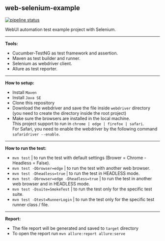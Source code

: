 ## web-selenium-example

<a href="https://gitlab.com/lynix28/web-selenium-example/-/pipelines"><img alt="pipeline status" src="https://gitlab.com/lynix28/web-selenium-example/badges/master/pipeline.svg" /></a>

WebUI automation test example project with Selenium.

---

<b>Tools:</b>

- Cucumber-TestNG as test framework and assertion.
- Maven as test builder and runner.
- Selenium as webdriver client.
- Allure as test reporter.

---

<b>How to setup:</b>

- Install `Maven`
- Install `Java SE`
- Clone this repository
- Download the webdriver and save the file inside `webdriver` directory (you need to create the directory inside the root project)
- Make sure the browsers are installed in the local machine. \
This project support to run in `chrome | edge | firefox | safari`. \
For Safari, you need to enable the webdriver by the following command `safaridriver --enable`.


---

<b>How to run the test:</b>

<!-- - For all tests -->

   - `mvn test` | to run the test with default settings (Brower = Chrome - Headless = False).
   - `mvn test -Dbrowser=edge` | to run the test with another web browser.
   - `mvn test -Dheadless=true` | to run the test in HEADLESS mode.
   - `mvn test -Dbrowser=edge -Dheadless=true` | to run the test in another web browser and in HEADLESS mode.
   - `mvn test -Dsuite=SmokeTest` | to run the test only for the specific test suite.
   - `mvn test -Dtest=RunnerLogin` | to run the test only for the specific test runner class / file.

<!-- - For specific feature using tags

   - `` -->

---

<b>Report:</b>

- The file report will be generated and saved to `target` directory
- To open the report run `mvn allure:report allure:serve`
